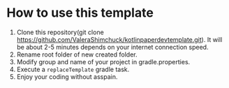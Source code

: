 # How to use this template
1. Clone this repository(git clone https://github.com/ValeraShimchuck/kotlinpaperdevtemplate.git). It will be about 2-5 minutes depends on your internet connection speed.
2. Rename root folder of new created folder.
3. Modify group and name of your project in gradle.properties.
4. Execute a `replaceTemplate` gradle task.
5. Enjoy your coding without asspain.
